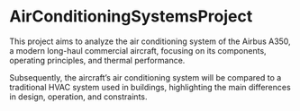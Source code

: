 # AirConditioningSystemsProject
This project aims to analyze the air conditioning system of the Airbus A350, a modern long-haul commercial aircraft, focusing on its components, operating principles, and thermal performance.

Subsequently, the aircraft’s air conditioning system will be compared to a traditional HVAC system used in buildings, highlighting the main differences in design, operation, and constraints.
